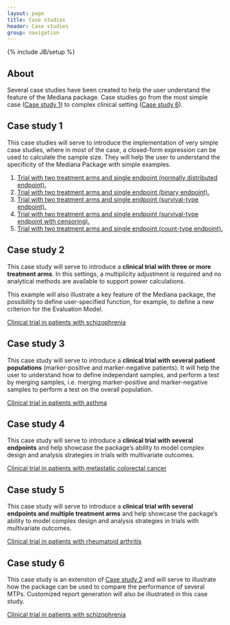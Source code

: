 ```yaml
---
layout: page
title: Case studies
header: Case studies
group: navigation
---
```

{% include JB/setup %}

## About

Several case studies have been created to help the user understand the feature of the Mediana package. Case studies go from the most simple case ([Case study 1](CaseStudy01.html)) to complex clinical setting ([Case study 6](CaseStudy06.html)).

## Case study 1

This case studies will serve to introduce the implementation of very simple case studies, where in most of the case, a closed-form expression can be used to calculate the sample size. They will help the user to understand the specificity of the Mediana Package with simple examples.

1.  [Trial with two treatment arms and single endpoint (normally distributed endpoint).](CaseStudy01.html#Normallydistributedendpoint)
2.  [Trial with two treatment arms and single endpoint (binary endpoint).](CaseStudy01.html#Binaryendpoint)
3.  [Trial with two treatment arms and single endpoint (survival-type endpoint).](CaseStudy01.html#Survival-typeendpoint)
4.  [Trial with two treatment arms and single endpoint (survival-type endpoint with censoring).](CaseStudy01.html#Survival-typeendpoint(withcensoring))
5.  [Trial with two treatment arms and single endpoint (count-type endpoint).](CaseStudy01.html#Count-typeendpoint)

## Case study 2

This case study will serve to introduce a **clinical trial with three or more treatment arms**. In this settings, a multiplicity adjustment is required and no analytical methods are available to support power calculations.

This example will also illustrate a key feature of the Mediana package, the possibility to define user-specified function, for example, to define a new criterion for the Evaluation Model.

[Clinical trial in patients with schizophrenia](CaseStudy02.html)

## Case study 3

This case study will serve to introduce a **clinical trial with several patient populations** (marker-positive and marker-negative patients). It will help the user to understand how to define independant samples, and perform a test by merging samples, i.e. merging marker-positive and marker-negative  samples to perform a test on the overall population.

[Clinical trial in patients with asthma](CaseStudy03.html)

## Case study 4

This case study will serve to introduce a **clinical trial with several endpoints** and help showcase the package’s ability to model complex design and analysis strategies in trials with multivariate outcomes.

[Clinical trial in patients with metastatic colorectal cancer](CaseStudy04.html)

## Case study 5

This case study will serve to introduce a **clinical trial with several endpoints and multiple treatment arms** and help showcase the package’s ability to model complex design and analysis strategies in trials with multivariate outcomes.

[Clinical trial in patients with rheumatoid arthritis](CaseStudy05.html)

## Case study 6

This case study is an extenston of [Case study 2](CaseStudy02.html) and will serve to illustrate how the package can be used to compare the performance of several MTPs. Customized report generation will also be illustrated in this case study.

[Clinical trial in patients with schizophrenia](CaseStudy06.html)
